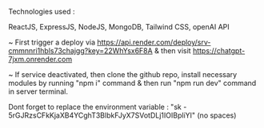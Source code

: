 Technologies used :

ReactJS,
ExpressJS,
NodeJS,
MongoDB,
Tailwind CSS,
openAI API


~ First trigger a deploy via https://api.render.com/deploy/srv-cmmnnri1hbls73chajgg?key=22WhYsx6F8A & then visit https://chatgpt-7jxm.onrender.com


~ If service deactivated, then clone the github repo, install necessary modules by running "npm i" command & then run "npm run dev" command in server terminal.

  Dont forget to replace the environment variable : "sk - 5rGJRzsCFkKjaXB4YCghT3BlbkFJyX7SVotDLj1IOIBpliYI" (no spaces)
